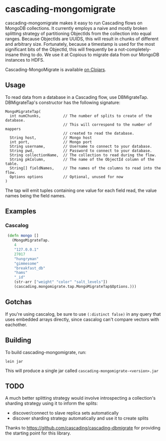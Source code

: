 cascading-mongomigrate
===================

cascading-mongomigrate makes it easy to run Cascading flows on MongoDB
collections. It currently employs a naive and mostly broken splitting
strategy of partitioning ObjectIds from the collection into equal
ranges. Because ObjectIds are UUIDS, this will result in chunks of
different and arbitrary size. Fortunately, because a timestamp is used
for the most significant bits of the ObjectId, this will frequently be
a not-completely-insane thing to do. We use it at Copious to migrate data
from our MongoDB instances to HDFS.

Cascading-MongoMigrate is available [on Clojars](http://clojars.org/cascading-mongomigrate).

Usage
-----

To read data from a database in a Cascading flow, use DBMigrateTap.
DBMigrateTap's constructor has the following signature:

    MongoMigrateTap(
      int numChunks,          // The number of splits to create of the database.
                              // This will correspond to the number of mappers
                              // created to read the database.
      String host,            // Mongo host
      int port,               // Mongo port
      String username,        // Username to connect to your database.
      String pwd,             // Password to connect to your database.
      String collectionName,  // The collection to read during the flow.
      String pkColumn,        // The name of the ObjectId column of the table.
      String[] fieldNames,    // The names of the columns to read into the flow.
      Options options         // Optional, unused for now
    )

The tap will emit tuples containing one value for each field read, the value
names being the field names.

Examples
--------

### Cascalog

```clojure
 (defn mongo []
   (MongoMigrateTap.
    4
    "127.0.0.1"
    27017
    "hungryman"
    "gimmesome"
    "breakfast_db"
    "hams"
    "_id"
    (str-arr ["weight" "color" "salt_levels"])
    (cascading.mongomigrate.tap.MongoMigrateTap$Options.)))

```

Gotchas
-------

If you're using cascalog, be sure to use `(:distinct false)` in any query that uses
embedded arrays directly, since cascalog can't compare vectors with eachother.


Building
--------

To build cascading-mongomigrate, run:

    lein jar

This will produce a single jar called `cascading-mongomigrate-<version>.jar`


TODO
----

A much better splitting strategy would involve introspecting a collection's
sharding strategy using it to inform the splits:

- discover/connect to slave replica sets automatically
- discover sharding strategy automatically and use it to create splits



Thanks to https://github.com/cascading/cascading-dbmigrate for providing the starting point for this library.

